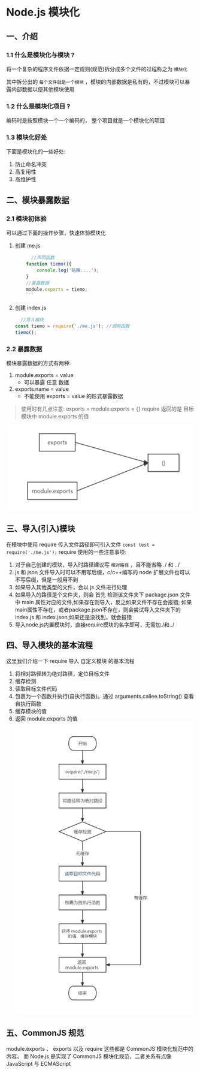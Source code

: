 # Node.js 模块化

## 一、介绍

### 1.1 什么是模块化与模块 ?

将一个复杂的程序文件依据一定规则(规范)拆分成多个文件的过程称之为 `模块化`

其中拆分出的 `每个文件就是一个模块` ，模块的内部数据是私有的，不过模块可以暴露内部数据以便其他模块使用

### 1.2 什么是模块化项目 ?

编码时是按照模块一个一个编码的， 整个项目就是一个模块化的项目

### 1.3 模块化好处

下面是模块化的一些好处:

1. 防止命名冲突
2. 高复用性
3. 高维护性

## 二、模块暴露数据

### 2.1 模块初体验

可以通过下面的操作步骤，快速体验模块化

1. 创建 me.js

    ```js
          //声明函数 
        function tiemo(){
            console.log('贴膜....'); 
        }
        //暴露数据 
        module.exports = tiemo;
        ```

2. 创建 index.js

    ```js
      //导入模块
    const tiemo = require('./me.js'); //调用函数
    tiemo();
    ```

### 2.2 暴露数据

模块暴露数据的方式有两种:

1. module.exports = value
    - 可以暴露 任意 数据
2. exports.name = value
    - 不能使用  exports = value 的形式暴露数据

> 使用时有几点注意:
exports = module.exports = {}
require 返回的是 目标模块中 module.exports 的值

![img](./assets/16788650703900.jpg)

## 三、导入(引入)模块

在模块中使用 require 传入文件路径即可引入文件
`const test = require('./me.js');`
require 使用的一些注意事项:

1. 对于自己创建的模块，导入时路径建议写 `相对路径` ，且不能省略 ./ 和 ../
2. js 和 json 文件导入时可以不用写后缀，c/c++编写的 node 扩展文件也可以不写后缀，但是一般用不到
3. 如果导入其他类型的文件，会以 js 文件进行处理
4. 如果导入的路径是个文件夹，则会 首先 检测该文件夹下 package.json 文件中 main 属性对应的文件,如果存在则导入，反之如果文件不存在会报错; 如果main属性不存在，或者package.json不存在，则会尝试导入文件夹下的index.js 和 index.json,如果还是没找到，就会报错
5. 导入node.js内置模块时，直接require模块的名字即可，无需加./和../

## 四、导入模块的基本流程

这里我们介绍一下 require 导入 自定义模块 的基本流程

1. 将相对路径转为绝对路径，定位目标文件
2. 缓存检测
3. 读取目标文件代码
4. 包裹为一个函数并执行(自执行函数)。通过 arguments.callee.toString() 查看自执行函数
5. 缓存模块的值
6. 返回 module.exports 的值
![img](./assets/16788652723515.jpg)

## 五、CommonJS 规范

module.exports 、 exports 以及 require 这些都是 CommonJS 模块化规范中的内容。 而 Node.js 是实现了 CommonJS 模块化规范，二者关系有点像 JavaScript 与 ECMAScript
